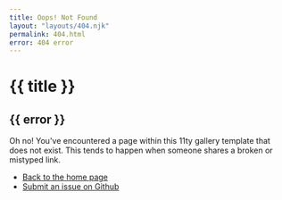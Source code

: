 ```yaml
---
title: Oops! Not Found
layout: "layouts/404.njk"
permalink: 404.html
error: 404 error
---
```


# {{ title }}

## {{ error }}

Oh no! You've encountered a page within this 11ty gallery template that does not exist. This tends to happen when someone shares a broken or mistyped link. 

- [Back to the home page](/)
- [Submit an issue on Github](https://github.com/tannerdolby/eleventy-stock-gallery)
